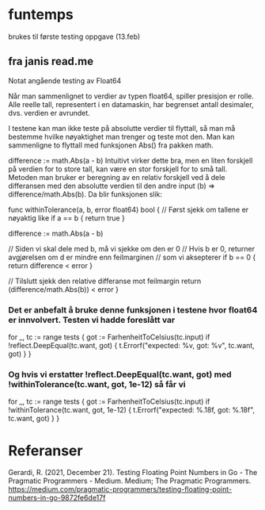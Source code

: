 # funtemps
brukes til første testing oppgave (13.feb)



## fra janis read.me

Notat angående testing av Float64

Når man sammenlignet to verdier av typen float64, spiller presisjon er rolle. Alle reelle tall, representert i en datamaskin, har begrenset antall desimaler, dvs. verdien er avrundet.

I testene kan man ikke teste på absolutte verdier til flyttall, så man må bestemme hvilke nøyaktighet man trenger og teste mot den. Man kan sammenligne to flyttall med funksjonen Abs() fra pakken math.

difference := math.Abs(a - b)
Intuitivt virker dette bra, men en liten forskjell på verdien for to store tall, kan være en stor forskjell for to små tall. Metoden man bruker er beregning av en relativ forskjell ved å dele differansen med den absolutte verdien til den andre input (b) => difference/math.Abs(b). Da blir funksjonen slik:

func withinTolerance(a, b, error float64) bool {
  // Først sjekk om tallene er nøyaktig like
  if a == b {
    return true
  }

  difference := math.Abs(a - b)

  // Siden vi skal dele med b, må vi sjekke om den er 0
  // Hvis b er 0, returner avgjørelsen om d er mindre enn feilmarginen
  // som vi aksepterer
  if b == 0 {
    return difference < error
  }

  // Tilslutt sjekk den relative differanse mot feilmargin
  return (difference/math.Abs(b)) < error
}

### Det er anbefalt å bruke denne funksjonen i testene hvor float64 er innvolvert. Testen vi hadde foreslått var

for _, tc := range tests {
  got := FarhenheitToCelsius(tc.input)
  if !reflect.DeepEqual(tc.want, got) {
    t.Errorf("expected: %v, got: %v", tc.want, got)
  }
}

### Og hvis vi erstatter !reflect.DeepEqual(tc.want, got) med !withinTolerance(tc.want, got, 1e-12) så får vi

for _, tc := range tests {
  got := FarhenheitToCelsius(tc.input)
  if !withinTolerance(tc.want, got, 1e-12) {
    t.Errorf("expected: %.18f, got: %.18f", tc.want, got)
  }
}


# Referanser
Gerardi, R. (2021, December 21). Testing Floating Point Numbers in Go - The Pragmatic Programmers - Medium. Medium; The Pragmatic Programmers. https://medium.com/pragmatic-programmers/testing-floating-point-numbers-in-go-9872fe6de17f

